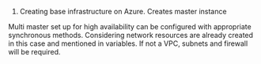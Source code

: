 1. Creating base infrastructure on Azure.
Creates master instance



Multi master set up for high availability can be configured with appropriate synchronous methods.
Considering network resources are already created in this case and mentioned in variables. If not a VPC, subnets and firewall will be required.
